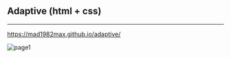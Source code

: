 ##  Adaptive (html + css)
***
https://mad1982max.github.io/adaptive/

  
![page1](http://drive.google.com/uc?export=view&id=1-s04AVyWruO4X3xNsx_TzuMoYhRmYyGm)

